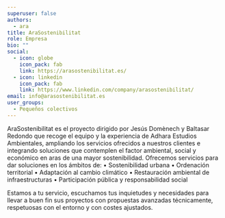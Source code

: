 ```yaml
---
superuser: false
authors:
  - ara
title: AraSostenibilitat
role: Empresa
bio: ""
social:
  - icon: globe
    icon_pack: fab
    link: https://arasostenibilitat.es/
  - icon: linkedin
    icon_pack: fab
    link: https://www.linkedin.com/company/arasostenibilitat/
email: info@arasostenibilitat.es
user_groups:
  - Pequeños colectivos
---
```

AraSostenibilitat  es el proyecto dirigido por Jesús Domènech y Baltasar Redondo que recoge el equipo y la experiencia de Adhara Estudios Ambientales, ampliando los servicios ofrecidos a nuestros clientes e integrando soluciones que contemplen el factor ambiental, social y económico en aras de una mayor sostenibilidad.
Ofrecemos servicios para dar soluciones en los ámbitos de:
•	Sostenibilidad urbana
•	Ordenación territorial
•	Adaptación al cambio climático
•	Restauración ambiental de infraestructuras
•	Participación pública y responsabilidad social

Estamos a tu servicio, escuchamos tus inquietudes y necesidades para llevar a buen fin sus proyectos con propuestas avanzadas técnicamente, respetuosas con el entorno y con costes ajustados.
